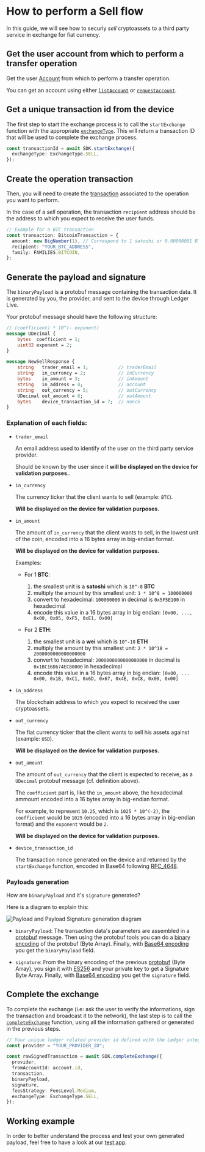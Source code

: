 # How to perform a Sell flow

In this guide, we will see how to securly _sell_ cryptoassets to a third party service in exchange for fiat currency.

## Get the user account from which to perform a transfer operation

Get the user [Account](https://github.com/LedgerHQ/live-app-sdk/blob/main/docs/reference/modules.md#account) from which to perform a transfer operation.

You can get an account using either [`listAccount`](https://github.com/LedgerHQ/live-app-sdk/blob/main/docs/reference/classes/LedgerLivePlatformSDK.md#listaccounts) or [`requestaccount`](https://github.com/LedgerHQ/live-app-sdk/blob/main/docs/reference/classes/LedgerLivePlatformSDK.md#requestaccount).

## Get a unique transaction id from the device

The first step to start the exchange process is to call the `startExchange` function with the appropriate [`exchangeType`](https://github.com/LedgerHQ/live-app-sdk/blob/main/docs/reference/enums/ExchangeType.md). This will return a transaction ID that will be used to complete the exchange process.

```ts
const transactionId = await SDK.startExchange({
  exchangeType: ExchangeType.SELL,
});
```

## Create the operation transaction

Then, you will need to create the [transaction](https://github.com/LedgerHQ/live-app-sdk/blob/main/docs/reference/modules.md#transaction) associated to the operation you want to perform.

In the case of a _sell_ operation, the transaction `recipient` address should be the address to which you expect to receive the user funds.

```ts
// Example for a BTC transaction
const transaction: BitcoinTransaction = {
  amount: new BigNumber(1), // Correspond to 1 satoshi or 0.00000001 BTC
  recipient: "YOUR_BTC_ADDRESS",
  family: FAMILIES.BITCOIN,
};
```

## Generate the payload and signature

The `binaryPayload` is a protobuf message containing the transaction data. It is generated by you, the provider, and sent to the device through Ledger Live.

Your protobuf message should have the following structure:

```protobuf
// (coefficient) * 10^(- exponent)
message UDecimal {
    bytes  coefficient = 1;
    uint32 exponent = 2;
}

message NewSellResponse {
    string   trader_email = 1;           // traderEmail
    string   in_currency = 2;            // inCurrency
    bytes    in_amount = 3;              // inAmount
    string   in_address = 4;             // account
    string   out_currency = 5;           // outCurrency
    UDecimal out_amount = 6;             // outAmount
    bytes    device_transaction_id = 7;  // nonce
}
```

### Explanation of each fields:

- `trader_email`

  An email address used to identify of the user on the third party service provider.

  Should be known by the user since it **will be displayed on the device for validation purposes.**.

- `in_currency`

  The currency ticker that the client wants to sell (example: `BTC`).

  **Will be displayed on the device for validation purposes.**

- `in_amount`

  The amount of `in_currency` that the client wants to sell, in the lowest unit of the coin, encoded into a 16 bytes array in big-endian format.

  **Will be displayed on the device for validation purposes.**

  Examples:

  - For 1 **BTC**:

    1. the smallest unit is a **satoshi** which is `10^-8` **BTC**
    2. multiply the amount by this smallest unit: `1 * 10^8 = 100000000`
    3. convert to hexadecimal: `100000000` in decimal is `0x5F5E100` in hexadecimal
    4. encode this value in a 16 bytes array in big endian: `[0x00, ..., 0x00, 0x05, 0xF5, 0xE1, 0x00]`

  - For 2 **ETH**:

    1. the smallest unit is a **wei** which is `10^-18` **ETH**
    2. multiply the amount by this smallest unit: `2 * 10^18 = 2000000000000000000`
    3. convert to hexadecimal: `2000000000000000000` in decimal is `0x1BC16D674EC80000` in hexadecimal
    4. encode this value in a 16 bytes array in big endian: `[0x00, ... 0x00, 0x1B, 0xC1, 0x6D, 0x67, 0x4E, 0xC8, 0x00, 0x00]`

- `in_address`

  The blockchain address to which you expect to received the user cryptoassets.

- `out_currency`

  The fiat currency ticker that the client wants to sell his assets against (example: `USD`).

  **Will be displayed on the device for validation purposes.**

- `out_amount`

  The amount of `out_currency` that the client is expected to receive, as a `UDecimal` protobuf message (cf. definition above).

  The `coefficient` part is, like the `in_amount` above, the hexadecimal ammount encoded into a 16 bytes array in big-endian format.

  For example, to represent `10.25`, which is `1025 * 10^(-2)`, the `coefficient` would be `1025` (encoded into a 16 bytes array in big-endian format) and the `exponent` would be `2`.

  **Will be displayed on the device for validation purposes.**

- `device_transaction_id`

  The transaction nonce generated on the device and returned by the `startExchange` function, encoded in Base64 following [RFC_4648](https://en.wikipedia.org/wiki/Base64#RFC_4648).

### Payloads generation

How are `binaryPayload` and it's `signature` generated?

Here is a diagram to explain this:

![Payload and Payload Signature generation diagram](https://developers.ledger.com/docs/platform-app/images/funding-payload-signature-generation.png)

- `binaryPayload`: The transaction data's parameters are assembled in a [protobuf](https://developers.google.com/protocol-buffers) message. Then using the protobuf tools you can do a [binary encoding](https://developers.google.com/protocol-buffers/docs/encoding) of the protobuf (Byte Array). Finally, with [Base64 encoding](https://en.wikipedia.org/wiki/Base64) you get the `binaryPayload` field.

- `signature`: From the binary encoding of the previous [protobuf](https://developers.google.com/protocol-buffers) (Byte Array), you sign it with [ES256](https://ldapwiki.com/wiki/ES256) and your private key to get a Signature Byte Array. Finally, with [Base64 encoding](https://en.wikipedia.org/wiki/Base64) you get the `signature` field.

## Complete the exchange

To complete the exchange (i.e: ask the user to verify the informations, sign the transaction and broadcast it to the network), the last step is to call the [`completeExchange`](https://github.com/LedgerHQ/live-app-sdk/blob/main/docs/reference/classes/LedgerLivePlatformSDK.md#completeexchange) function, using all the information gathered or generated in the previous steps.

```ts
// Your unique ledger related provider id defined with the Ledger integration team
const provider = "YOUR_PROVIDER_ID";

const rawSignedTransaction = await SDK.completeExchange({
  provider,
  fromAccountId: account.id,
  transaction,
  binaryPayload,
  signature,
  feesStrategy: FeesLevel.Medium,
  exchangeType: ExchangeType.SELL,
});
```

## Working example

In order to better understand the process and test your own generated payload, feel free to have a look at our [test app](https://github.com/LedgerHQ/platform-app-test-exchange).
